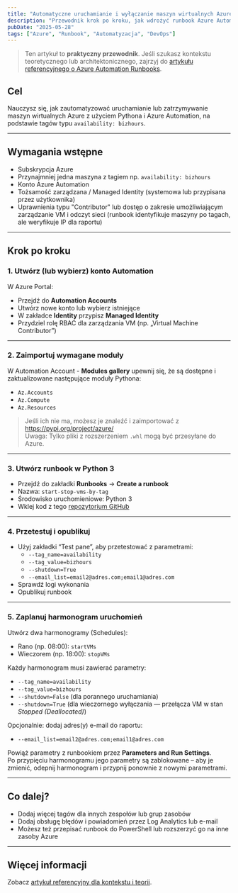```yaml
---
title: "Automatyczne uruchamianie i wyłączanie maszyn wirtualnych Azure na podstawie tagów"
description: "Przewodnik krok po kroku, jak wdrożyć runbook Azure Automation, który uruchamia lub zatrzymuje maszyny wirtualne na podstawie wartości tagów."
pubDate: "2025-05-28"
tags: ["Azure", "Runbook", "Automatyzacja", "DevOps"]
---
```


> Ten artykuł to **praktyczny przewodnik**. Jeśli szukasz kontekstu teoretycznego lub architektonicznego, zajrzyj do [artykułu referencyjnego o Azure Automation Runbooks](/pl/reference/azure-runbooks).

## Cel

Nauczysz się, jak zautomatyzować uruchamianie lub zatrzymywanie maszyn wirtualnych Azure z użyciem Pythona i Azure Automation, na podstawie tagów typu `availability: bizhours`.

---

## Wymagania wstępne

- Subskrypcja Azure
- Przynajmniej jedna maszyna z tagiem np. `availability: bizhours`
- Konto Azure Automation
- Tożsamość zarządzana / Managed Identity (systemowa lub przypisana przez użytkownika)
- Uprawnienia typu "Contributor" lub dostęp o zakresie umożliwiającym zarządzanie VM i odczyt sieci (runbook identyfikuje maszyny po tagach, ale weryfikuje IP dla raportu)

---

## Krok po kroku

### 1. Utwórz (lub wybierz) konto Automation

W Azure Portal:
- Przejdź do **Automation Accounts**
- Utwórz nowe konto lub wybierz istniejące
- W zakładce **Identity** przypisz **Managed Identity**
- Przydziel rolę RBAC dla zarządzania VM (np. „Virtual Machine Contributor”)

---

### 2. Zaimportuj wymagane moduły

W Automation Account - **Modules gallery** upewnij się, że są dostępne i zaktualizowane następujące moduły Pythona:
- `Az.Accounts`
- `Az.Compute`
- `Az.Resources`

> Jeśli ich nie ma, możesz je znaleźć i zaimportować z https://pypi.org/project/azure/  
> Uwaga: Tylko pliki z rozszerzeniem `.whl` mogą być przesyłane do Azure.

---

### 3. Utwórz runbook w Python 3

- Przejdź do zakładki **Runbooks** → **Create a runbook**
- Nazwa: `start-stop-vms-by-tag`
- Środowisko uruchomieniowe: Python 3
- Wklej kod z tego [repozytorium GitHub](https://github.com/IriW/azure-automation-runbooks/blob/main/start-stop-vms/start-stop-vms-by-tag.py)

---

### 4. Przetestuj i opublikuj

- Użyj zakładki “Test pane”, aby przetestować z parametrami:
  - `--tag_name=availability`
  - `--tag_value=bizhours`
  - `--shutdown=True`
  - `--email_list=email2@adres.com;email1@adres.com`
- Sprawdź logi wykonania
- Opublikuj runbook

---

### 5. Zaplanuj harmonogram uruchomień

Utwórz dwa harmonogramy (Schedules):
- Rano (np. 08:00): `startVMs`
- Wieczorem (np. 18:00): `stopVMs`

Każdy harmonogram musi zawierać parametry:
- `--tag_name=availability`
- `--tag_value=bizhours`
- `--shutdown=False` (dla porannego uruchamiania)
- `--shutdown=True` (dla wieczornego wyłączania — przełącza VM w stan *Stopped (Deallocated)*)

Opcjonalnie: dodaj adres(y) e-mail do raportu:
- `--email_list=email2@adres.com;email1@adres.com`

Powiąż parametry z runbookiem przez **Parameters and Run Settings**.  
Po przypięciu harmonogramu jego parametry są zablokowane – aby je zmienić, odepnij harmonogram i przypnij ponownie z nowymi parametrami.

---

## Co dalej?

- Dodaj więcej tagów dla innych zespołów lub grup zasobów
- Dodaj obsługę błędów i powiadomień przez Log Analytics lub e-mail
- Możesz też przepisać runbook do PowerShell lub rozszerzyć go na inne zasoby Azure

---

## Więcej informacji

Zobacz [artykuł referencyjny dla kontekstu i teorii](/pl/reference/azure-runbooks).
